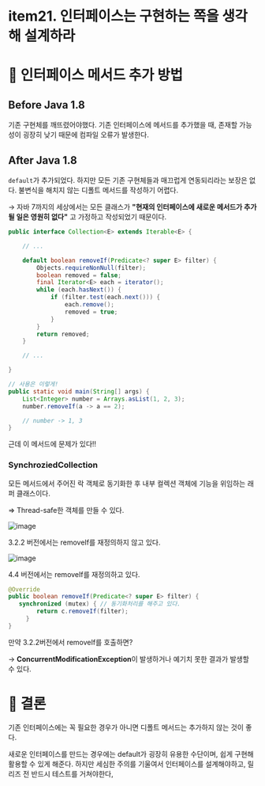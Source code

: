 # item21. 인터페이스는 구현하는 쪽을 생각해 설계하라

# 🐒 인터페이스 메서드 추가 방법

## Before Java 1.8

기존 구현체를 깨뜨렸어야했다. 기존 인터페이스에 메서드를 추가했을 때, 존재할 가능성이 굉장히 낮기 때문에 컴파일 오류가 발생한다.

## After Java 1.8

`default`가 추가되었다. 하지만 모든 기존 구현체들과 매끄럽게 연동되리라는 보장은 없다. 불변식을 해치지 않는 디폴트 메서드를 작성하기 어렵다.

→ 자바 7까지의 세상에서는 모든 클래스가 **"현재의 인터페이스에 새로운 메서드가 추가될 일은 영원히 없다"** 고 가정하고 작성되었기 때문이다.

```java
public interface Collection<E> extends Iterable<E> {

	// ...

	default boolean removeIf(Predicate<? super E> filter) {
		Objects.requireNonNull(filter);
		boolean removed = false;
		final Iterator<E> each = iterator();
		while (each.hasNext()) {
			if (filter.test(each.next())) {
				each.remove();
				removed = true;
			}
		}
		return removed;
	}

	// ...

}
```

```java
// 사용은 이렇게!
public static void main(String[] args) {
    List<Integer> number = Arrays.asList(1, 2, 3);
    number.removeIf(a -> a == 2);

    // number -> 1, 3
}
```

근데 이 메서드에 문제가 있다!!

### SynchroziedCollection

모든 메서드에서 주어진 락 객체로 동기화한 후 내부 컬렉션 객체에 기능을 위임하는 래퍼 클래스이다.

⇒ Thread-safe한 객체를 만들 수 있다.

![image](https://user-images.githubusercontent.com/42836576/106704468-8a04d280-662f-11eb-979d-3905cb495335.png)

3.2.2 버전에서는 removeIf를 재정의하지 않고 있다.

![image](https://user-images.githubusercontent.com/42836576/106704478-8c672c80-662f-11eb-8434-d37db32b0134.png)

4.4 버전에서는 removeIf를 재정의하고 있다.



```java
@Override
public boolean removeIf(Predicate<? super E> filter) {
   synchronized (mutex) { // 동기화처리를 해주고 있다.
		return c.removeIf(filter);
	 }
}
```

만약 3.2.2버전에서 removeIf를 호출하면? 

→ **ConcurrentModificationException**이 발생하거나 예기치 못한 결과가 발생할 수 있다.

# 🐣 **결론**

기존 인터페이스에는 꼭 필요한 경우가 아니면 디폴트 메서드는 추가하지 않는 것이 좋다.

새로운 인터페이스를 만드는 경우에는 default가 굉장히 유용한 수단이며, 쉽게 구현해 활용할 수 있게 해준다. 하지만 세심한 주의를 기울여서 인터페이스를 설계해야하고, 릴리즈 전 반드시 테스트를 거쳐야한다,
